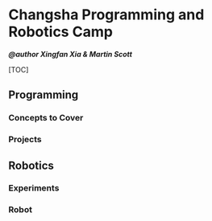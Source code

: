 # Changsha Programming and Robotics Camp

***@author Xingfan Xia & Martin Scott***

[TOC]

## Programming

### Concepts to Cover



### Projects



## Robotics

### Experiments



### Robot

